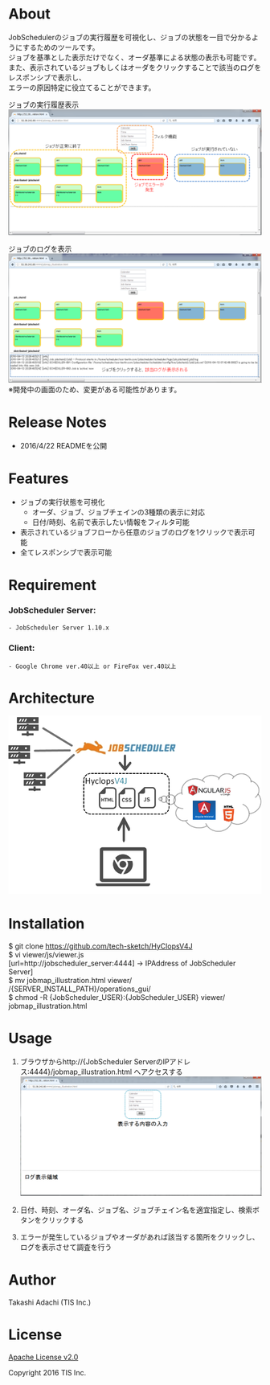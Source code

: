 # About
JobSchedulerのジョブの実行履歴を可視化し、ジョブの状態を一目で分かるようにするためのツールです。  
ジョブを基準とした表示だけでなく、オーダ基準による状態の表示も可能です。  
また、表示されているジョブもしくはオーダをクリックすることで該当のログをレスポンシブで表示し、  
エラーの原因特定に役立てることができます。  

ジョブの実行履歴表示
![images](/images/abstract1.png)
  
ジョブのログを表示
![images](/images/abstract2.png)
※開発中の画面のため、変更がある可能性があります。

# Release Notes
* 2016/4/22 READMEを公開

# Features
* ジョブの実行状態を可視化  
    * オーダ、ジョブ、ジョブチェインの3種類の表示に対応  
    * 日付/時刻、名前で表示したい情報をフィルタ可能  
* 表示されているジョブフローから任意のジョブのログを1クリックで表示可能  
* 全てレスポンシブで表示可能  

# Requirement
### JobScheduler Server:  
    - JobScheduler Server 1.10.x  
### Client:  
    - Google Chrome ver.40以上 or FireFox ver.40以上  

# Architecture
![Architecture](/images/architecture.png)

# Installation
   $ git clone https://github.com/tech-sketch/HyClopsV4J  
   $ vi viewer/js/viewer.js  
     [url=http://jobscheduler_server:4444] → IPAddress of JobScheduler Server]   
   $ mv jobmap_illustration.html viewer/ /{SERVER_INSTALL_PATH}/operations_gui/  
   $ chmod -R {JobScheduler_USER}:{JobScheduler_USER} viewer/ jobmap_illustration.html  

# Usage
1. ブラウザからhttp://{JobScheduler ServerのIPアドレス:4444}/jobmap_illustration.html へアクセスする  
![アクセスした際の画面](/images/usage1.png)    

2. 日付、時刻、オーダ名、ジョブ名、ジョブチェイン名を適宜指定し、検索ボタンをクリックする  
3. エラーが発生しているジョブやオーダがあれば該当する箇所をクリックし、ログを表示させて調査を行う


# Author
Takashi Adachi (TIS Inc.)

# License
[Apache License v2.0](http://www.apache.org/licenses/LICENSE-2.0)

Copyright 2016 TIS Inc.
